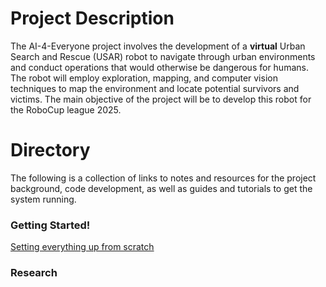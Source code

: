 # Project Description

The AI-4-Everyone project involves the development of a **virtual** Urban Search and Rescue (USAR) robot to navigate through urban environments and conduct operations that would otherwise be dangerous for humans.​ The robot will employ exploration, mapping, and computer vision techniques to map the environment and locate potential survivors and victims.​ The main objective of the project will be to develop this robot for the RoboCup league 2025.

# Directory

The following is a collection of links to notes and resources for the project background, code development, as well as guides and tutorials to get the system running.

### Getting Started!
[Setting everything up from scratch](https://github.com/a-marugan/AI4Everyone-Rescue/blob/main/System%20Setup.md)

### Research

